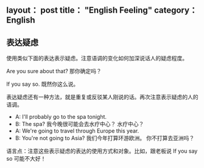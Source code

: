 layout： post
title： "English Feeling"
category： English
---

## 表达疑虑

使用类似下面的表达表示疑虑。注意语调的变化如何加深说话人的疑虑程度。  
 
Are you sure about that?    那你确定吗？

If you say so.  既然你这么说。

表达疑虑还有一种方法，就是重复或反驳某人刚说的话。再次注意表示疑虑的人的语调。
 
- A: I'll probably go to the spa tonight.
- B: The spa?     我今晚很可能会去水疗中心？
水疗中心？
- A: We're going to travel through Europe this year.
- B: You're not going to Asia?    我们今年打算环游欧洲。
你不打算去亚洲吗？

语言点：注意这些表示疑虑的表达的使用方式和对象。比如，跟老板说 If you say so 可能不大好！